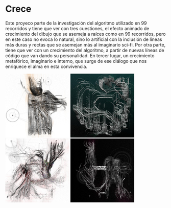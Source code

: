 # Crece

Este proyeco parte de la investigación del algoritmo utilizado en 99 recorridos y tiene que ver con tres cuestiones, el efecto animado de crecimiento del dibujo que se asemeja a raíces como en 99 recorridos, pero en este caso no evoca lo natural, sino lo artificial con la inclusión de líneas más duras y rectas que se asemejan más al imaginario sci-fi. Por otra parte, tiene que ver con un crecimiento del algoritmo, a partir de nuevas líneas de código que van dando su personalidad. En tercer lugar, un crecimiento metafórico, imaginario e interno, que surge de ese diálogo que nos enriquece el alma en esta convivencia.


<img src="https://github.com/andrusenn/crece/blob/master/images/01.jpg?raw=true" width="200"> <img src="https://github.com/andrusenn/crece/blob/master/images/02.jpg?raw=true" width="200"> <img src="https://github.com/andrusenn/crece/blob/master/images/03.jpg?raw=true" width="200"> <img src="https://github.com/andrusenn/crece/blob/master/images/04.jpg?raw=true" width="200"> 


